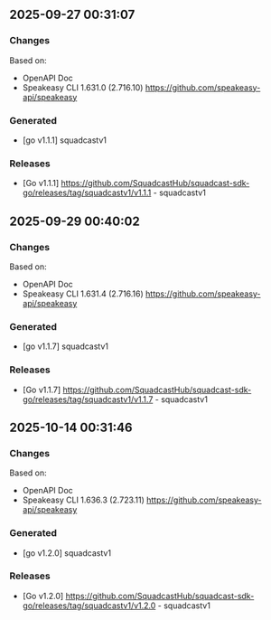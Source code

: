 

## 2025-09-27 00:31:07
### Changes
Based on:
- OpenAPI Doc  
- Speakeasy CLI 1.631.0 (2.716.10) https://github.com/speakeasy-api/speakeasy
### Generated
- [go v1.1.1] squadcastv1
### Releases
- [Go v1.1.1] https://github.com/SquadcastHub/squadcast-sdk-go/releases/tag/squadcastv1/v1.1.1 - squadcastv1

## 2025-09-29 00:40:02
### Changes
Based on:
- OpenAPI Doc  
- Speakeasy CLI 1.631.4 (2.716.16) https://github.com/speakeasy-api/speakeasy
### Generated
- [go v1.1.7] squadcastv1
### Releases
- [Go v1.1.7] https://github.com/SquadcastHub/squadcast-sdk-go/releases/tag/squadcastv1/v1.1.7 - squadcastv1

## 2025-10-14 00:31:46
### Changes
Based on:
- OpenAPI Doc  
- Speakeasy CLI 1.636.3 (2.723.11) https://github.com/speakeasy-api/speakeasy
### Generated
- [go v1.2.0] squadcastv1
### Releases
- [Go v1.2.0] https://github.com/SquadcastHub/squadcast-sdk-go/releases/tag/squadcastv1/v1.2.0 - squadcastv1